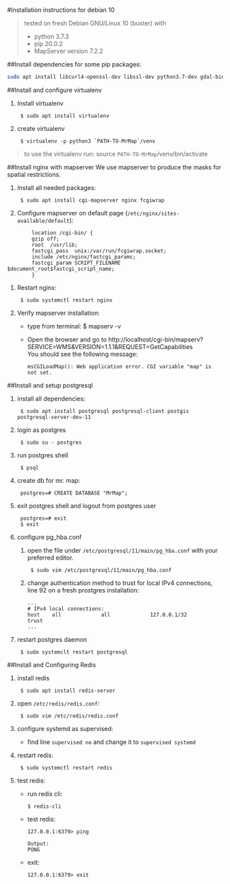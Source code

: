 #Installation instructions for debian 10
> tested on fresh Debian GNU/Linux 10 (buster) with 
> * python 3.7.3 
> * pip 20.0.2
> * MapServer version 7.2.2

##Install dependencies for some pip packages:
```bash
sudo apt install libcurl4-openssl-dev libssl-dev python3.7-dev gdal-bin
```

##Install and configure virtualenv
1. Install virtualenv

        $ sudo apt install virtualenv
        
1. create virtualenv

        $ virtualenv -p python3 `PATH-TO-MrMap`/venv
        
> to use the virtualenv run: source `PATH-TO-MrMap`/venv/bin/activate

##Install nginx with mapserver
We use mapserver to produce the masks for spatial restrictions.  

1. Install all needed packages:

        $ sudo apt install cgi-mapserver nginx fcgiwrap
                     
        
1. Configure mapserver on default page (`/etc/nginx/sites-available/default`):
```
        location /cgi-bin/ {
   		gzip off;
		root  /usr/lib;
		fastcgi_pass  unix:/var/run/fcgiwrap.socket;
		include /etc/nginx/fastcgi_params;
		fastcgi_param SCRIPT_FILENAME  $document_root$fastcgi_script_name;
        }
```
         
1. Restart nginx:

        $ sudo systemctl restart nginx
        
1. Verify mapserver installation:
    * type from terminal:
          $ mapserv -v
    * Open the browser and go to http://localhost/cgi-bin/mapserv?SERVICE=WMS&VERSION=1.1.1&REQUEST=GetCapabilities   
        You should see the following message:
    
          msCGILoadMap(): Web application error. CGI variable "map" is not set.
          
##Install and setup postgresql
1. install all dependencies:
        
        $ sudo apt install postgresql postgresql-client postgis postgresql-server-dev-11
        
1. login as postgres

        $ sudo su - postgres        
      
1. run postgres shell

        $ psql
                
1. create db for mr. map:

        postgres=# CREATE DATABASE "MrMap";

1. exit postgres shell and logout from postgres user

        postgres=# exit
        $ exit

1. configure pg_hba.conf
    1. open the file under `/etc/postgresql/11/main/pg_hba.conf` with your preferred editor.
        
            $ sudo vim /etc/postgresql/11/main/pg_hba.conf 
    
    1. change authentication method to trust for local IPv4 connections, line 92 on a fresh prostgres installation:
        ```vim
        ...
        # IPv4 local connections:
        host    all             all             127.0.0.1/32            trust
        ...
        ```
             
       
1. restart postgres daemon

        $ sudo systemclt restart postgresql
        
##Install and Configuring Redis
1. install redis
        
        $ sudo apt install redis-server
        
1. open `/etc/redis/redis.conf`:

        $ sudo vim /etc/redis/redis.conf
        
1. configure systemd as supervised:

   * find line `supervised no` and change it to `supervised systemd`
   
1. restart redis:

        $ sudo systemctl restart redis
        
 1. test redis:
 
    * run redis cli:
         
          $ redis-cli    
          
    * test redis:
    
          127.0.0.1:6379> ping
          
          Output:
          PONG
          
    * exit:
          
          127.0.0.1:6379> exit